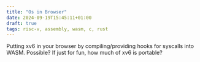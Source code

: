 ```yaml
---
title: "Os in Browser"
date: 2024-09-19T15:45:11+01:00
draft: true
tags: risc-v, assembly, wasm, c, rust
---
```


Putting xv6 in your browser by compiling/providing hooks for syscalls into WASM. 
Possible? If just for fun, how much of xv6 is portable?
